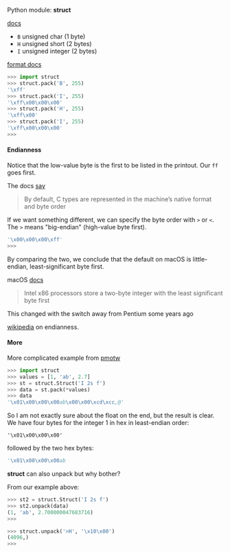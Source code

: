 Python module:  **struct**

[docs](https://docs.python.org/2/library/struct.html)

* ``B`` unsigned char (1 byte)
* ``H`` unsigned short (2 bytes)
* ``I`` unsigned integer (2 bytes)

[format docs](https://docs.python.org/2/library/struct.html#format-characters)

```python
>>> import struct
>>> struct.pack('B', 255)
'\xff'
>>> struct.pack('I', 255)
'\xff\x00\x00\x00'
>>> struct.pack('H', 255)
'\xff\x00'
>>> struct.pack('I', 255)
'\xff\x00\x00\x00'
>>> 
```

#### Endianness

Notice that the low-value byte is the first to be listed in the printout.  Our ``ff`` goes first.  

The docs [say](https://docs.python.org/2/library/struct.html#byte-order-size-and-alignment)

> By default, C types are represented in the machine’s native format and byte order

If we want something different, we can specify the byte order with ``>`` or ``<``.  The ``>`` means "big-endian" (high-value byte first).

```python
'\x00\x00\x00\xff'
>>>
```

By comparing the two, we conclude that the default on macOS is little-endian, least-significant byte first.

macOS [docs](https://developer.apple.com/library/content/documentation/CoreFoundation/Conceptual/CFMemoryMgmt/Concepts/ByteOrdering.html)

> Intel x86 processors store a two-byte integer with the least significant byte first

This changed with the switch away from Pentium some years ago

[wikipedia](https://en.wikipedia.org/wiki/Endianness) on endianness.

#### More

More complicated example from [pmotw](https://pymotw.com/2/struct/)


```python
>>> import struct
>>> values = [1, 'ab', 2.7]
>>> st = struct.Struct('I 2s f')
>>> data = st.pack(*values)
>>> data
'\x01\x00\x00\x00ab\x00\x00\xcd\xcc,@'
```
So I am not exactly sure about the float on the end, but the result is clear.  We have four bytes for the integer 1 in hex in least-endian order:

```
'\x01\x00\x00\x00'
```

followed by the two hex bytes:

```python
'\x01\x00\x00\x00ab
```

**struct** can also unpack but why bother?

From our example above:

```python
>>> st2 = struct.Struct('I 2s f')
>>> st2.unpack(data)
(1, 'ab', 2.700000047683716)
>>>
```


```python
>>> struct.unpack('>H', '\x10\x00')
(4096,)
>>> 
```

